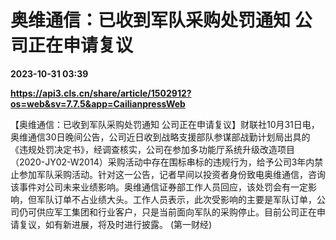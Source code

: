 # 奥维通信：已收到军队采购处罚通知 公司正在申请复议

**2023-10-31 03:39**

**https://api3.cls.cn/share/article/1502912?os=web&sv=7.7.5&app=CailianpressWeb**

【奥维通信：已收到军队采购处罚通知 公司正在申请复议】财联社10月31日电，奥维通信30日晚间公告，公司近日收到战略支援部队参谋部战勤计划局出具的《违规处罚决定书》，经调查核实，公司在参加多功能厅系统升级改造项目（2020-JY02-W2014）采购活动中存在围标串标的违规行为，给予公司3年内禁止参加军队采购活动。针对这一公告，记者早间以投资者身份致电奥维通信，咨询该事件对公司未来业绩影响。奥维通信证券部工作人员回应，该处罚会有一定影响，但军队订单不占业绩大头。工作人员表示，此次受影响的主要是军队订单，公司仍可供应军工集团和行业客户，只是当前面向军队的采购停止。目前公司正在申请复议，如有新进展，将及时进行披露。 (第一财经)